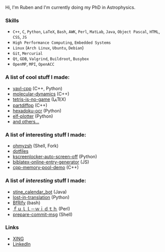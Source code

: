 
Hi, I'm Ruben and I'm currently doing my PhD in Astrophysics.

### Skills
* `C++`, `C`, `Python`, `LaTeX`, `Bash`, `AWK`, `Perl`, `MatLab`, `Java`, `Object Pascal`, `HTML`, `CSS`, `JS`
* `High Performance Computing`, `Embedded Systems`
* `Linux` (`Arch Linux`, `Ubuntu`, `Debian`)
* `Git`, `Mercurial`
* `Qt`, `GDB`, `Valgrind`, `Buildroot`, `Busybox`
* `OpenMP`, `MPI`, `OpenACC`

### A list of cool stuff I made:
* [yavl-cpp](https://github.com/felsenhower/yavl-cpp) (C++, Python)
* [molecular-dynamics](https://github.com/felsenhower/molecular-dynamics) (C++)
* [tetris-is-no-game](https://github.com/felsenhower/tetris-is-no-game) (<span>L<sup style="font-size:0.85em;vertical-align:-0.2em;margin-left:-0.26em;margin-right:-0.05em;">A</sup>T<sub style="vertical-align:-0.1ex;margin-left:-0.1667em;margin-right:-0.025em;font-size: 0.9em;">E</sub>X</span>)
* [partdiffpp](https://github.com/felsenhower/partdiffpp) (C++)
* [hexadoku-ocr](https://github.com/felsenhower/hexadoku-ocr) (Python)
* [elf-plotter](https://github.com/felsenhower/elf-plotter) (Python)
* [and others...](https://github.com/felsenhower?tab=repositories)

### A list of interesting stuff I made:
* [ohmyzsh](https://github.com/felsenhower/ohmyzsh) (Shell, Fork)
* [dotfiles](https://github.com/felsenhower/dotfiles)
* [kscreenlocker-auto-screen-off](https://github.com/felsenhower/kscreenlocker-auto-screen-off) (Python)
* [biblatex-online-entry-generator](https://github.com/felsenhower/biblatex-online-entry-generator) (JS)
* [cpp-memory-pool-demo](https://github.com/felsenhower/cpp-memory-pool-demo) (C++)

### A list of *interesting* stuff I made:
* [stine_calendar_bot](https://github.com/felsenhower/stine_calendar_bot) (Java)
* [lost-in-translation](https://github.com/felsenhower/lost-in-translation) (Python)
* [BfRify](https://github.com/felsenhower/BfRify) (bash)
* [ｆｕｌｌ－ｗｉｄｔｈ](https://gist.github.com/felsenhower/e103a0f6c2354b9d74afd9e6e60c16c5) (Perl)
* [prepare-commit-msg](https://gist.github.com/felsenhower/10a91e5943668825dc965c995054ac14) (Shell)

### Links
* [XING](https://www.xing.com/profile/Ruben_Felgenhauer/)
* [LinkedIn](https://www.linkedin.com/in/ruben-felgenhauer-874743183/)
